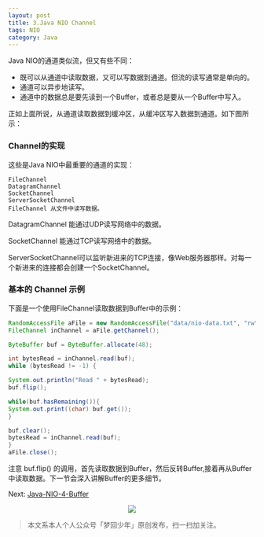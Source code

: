 ```yaml
---
layout: post
title: 3.Java NIO Channel
tags: NIO
category: Java
---
```


Java NIO的通道类似流，但又有些不同：

- 既可以从通道中读取数据，又可以写数据到通道。但流的读写通常是单向的。
- 通道可以异步地读写。
- 通道中的数据总是要先读到一个Buffer，或者总是要从一个Buffer中写入。

正如上面所说，从通道读取数据到缓冲区，从缓冲区写入数据到通道。如下图所示：

[](http://ifeve.com/wp-content/uploads/2013/06/overview-channels-buffers.png)

### Channel的实现

这些是Java NIO中最重要的通道的实现：

```
FileChannel
DatagramChannel
SocketChannel
ServerSocketChannel
FileChannel 从文件中读写数据。
```

DatagramChannel 能通过UDP读写网络中的数据。

SocketChannel 能通过TCP读写网络中的数据。

ServerSocketChannel可以监听新进来的TCP连接，像Web服务器那样。对每一个新进来的连接都会创建一个SocketChannel。

### 基本的 Channel 示例

下面是一个使用FileChannel读取数据到Buffer中的示例：

```java
RandomAccessFile aFile = new RandomAccessFile("data/nio-data.txt", "rw");
FileChannel inChannel = aFile.getChannel();

ByteBuffer buf = ByteBuffer.allocate(48);

int bytesRead = inChannel.read(buf);
while (bytesRead != -1) {

System.out.println("Read " + bytesRead);
buf.flip();

while(buf.hasRemaining()){
System.out.print((char) buf.get());
}

buf.clear();
bytesRead = inChannel.read(buf);
}
aFile.close();
```

注意 buf.flip() 的调用，首先读取数据到Buffer，然后反转Buffer,接着再从Buffer中读取数据。下一节会深入讲解Buffer的更多细节。

Next: [Java-NIO-4-Buffer](http://rann.cc/2016/06/09/java-nio-4-buffer.html)

<div align="center">
<img src="http://rann.cc/assets/img/qrcode-horizon1.png"/>
</div>

> 本文系本人个人公众号「梦回少年」原创发布，扫一扫加关注。